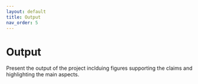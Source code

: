 ```yaml
---
layout: default
title: Output
nav_order: 5
---
```


# Output

Present the output of the project inclduing figures supporting the claims and highlighting the main aspects.
